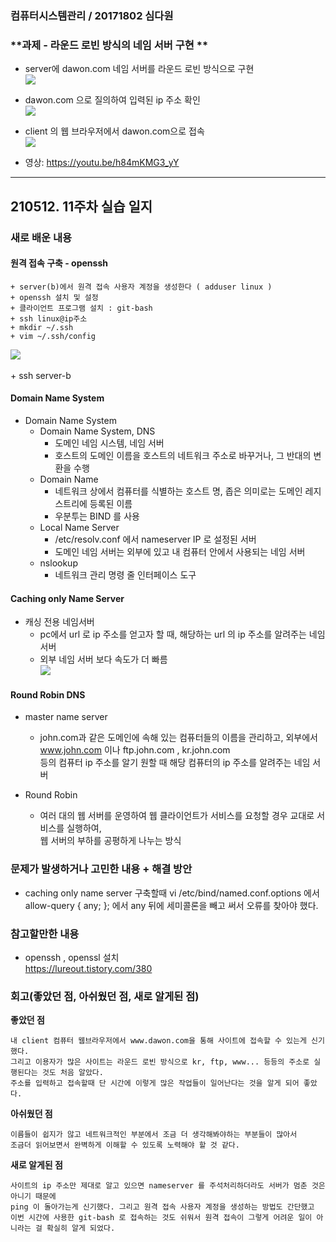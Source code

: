### 컴퓨터시스템관리 / 20171802 심다원

###  **과제 - 라운드 로빈 방식의 네임 서버 구현 **  ###   
  + server에 dawon.com 네임 서버를 라운드 로빈 방식으로 구현               
   <img src="https://user-images.githubusercontent.com/79961001/117874563-16342f00-b2dc-11eb-8bb0-066d29447aa0.png"></img><br/>              
   
  + dawon.com 으로 질의하여 입력된 ip 주소 확인     
   <img src="https://user-images.githubusercontent.com/79961001/117874571-17655c00-b2dc-11eb-912b-1f5a9eea3450.png"></img><br/>              

   + client 의 웹 브라우저에서 dawon.com으로 접속       
   <img src="https://user-images.githubusercontent.com/79961001/117874574-17fdf280-b2dc-11eb-9b20-88fb65818eff.png"></img><br/>              


   + 영상:   https://youtu.be/h84mKMG3_yY              

     
---   

## 210512. 11주차 실습 일지


### **새로 배운 내용** ###
  
  #### 원격 접속 구축 - openssh ####  
  
    + server(b)에서 원격 접속 사용자 계정을 생성한다 ( adduser linux )       
    + openssh 설치 및 설정        
    + 클라이언트 프로그램 설치 : git-bash              
    + ssh linux@ip주소                  
    + mkdir ~/.ssh             
    + vim ~/.ssh/config                             
   <img src="https://user-images.githubusercontent.com/79961001/117868890-167cfc00-b2d5-11eb-9ac3-37ef9581b1d1.png"></img><br/>              
    + ssh server-b      

#### Domain Name System ####    

  + Domain Name System               
    + Domain Name System, DNS     
      + 도메인 네임 시스템, 네임 서버     
      + 호스트의 도메인 이름을 호스트의 네트워크 주소로 바꾸거나, 그 반대의 변환을 수행           
    + Domain Name      
      + 네트워크 상에서 컴퓨터를 식별하는 호스트 명, 좁은 의미로는 도메인 레지스트리에 등록된 이름       
      + 우분투는 BIND 를 사용         
    + Local Name Server       
      + /etc/resolv.conf 에서 nameserver IP 로 설정된 서버     
      + 도메인 네임 서버는 외부에 있고 내 컴퓨터 안에서 사용되는 네임 서버    
    + nslookup       
      + 네트워크 관리 명령 줄 인터페이스 도구          
     
#### Caching only Name Server ####     
  + 캐싱 전용 네임서버              
    + pc에서 url 로 ip 주소를 얻고자 할 때, 해당하는 url 의 ip 주소를 알려주는 네임 서버            
    + 외부 네임 서버 보다 속도가 더 빠름        
   <img src="https://user-images.githubusercontent.com/79961001/117871564-7b862100-b2d8-11eb-965b-f21b29c13959.png"></img><br/>
 
   
#### Round Robin DNS ####         
  + master name server    
    + john.com과 같은 도메인에 속해 있는 컴퓨터들의 이름을 관리하고, 외부에서 www.john.com 이나 ftp.john.com , kr.john.com    
      등의 컴퓨터 ip 주소를 알기 원할 때 해당 컴퓨터의 ip 주소를 알려주는 네임 서버            

  + Round Robin        
    + 여러 대의 웹 서버를 운영하여 웹 클라이언트가 서비스를 요청할 경우 교대로 서비스를 실행하여,      
      웹 서버의 부하를 공평하게 나누는 방식                   
    
   
          


### **문제가 발생하거나 고민한 내용 + 해결 방안** ###

  
  + caching only name server 구축할때 vi /etc/bind/named.conf.options 에서         
    allow-query { any; }; 에서 any 뒤에 세미콜론을 빼고 써서 오류를 찾아야 했다.                 
 


### **참고할만한 내용** ###     
  + openssh , openssl 설치         
    https://lureout.tistory.com/380       
      
  
### **회고(좋았던 점, 아쉬웠던 점, 새로 알게된 점)**

**좋았던 점**   
```
내 client 컴퓨터 웹브라우저에서 www.dawon.com을 통해 사이트에 접속할 수 있는게 신기했다.    
그리고 이용자가 많은 사이트는 라운드 로빈 방식으로 kr, ftp, www... 등등의 주소로 실행된다는 것도 처음 알았다.    
주소를 입력하고 접속할때 단 시간에 이렇게 많은 작업들이 일어난다는 것을 알게 되어 좋았다.     
```
**아쉬웠던 점**      
```
이름들이 쉽지가 않고 네트워크적인 부분에서 조금 더 생각해봐야하는 부분들이 많아서       
조금더 읽어보면서 완벽하게 이해할 수 있도록 노력해야 할 것 같다.           
```

**새로 알게된 점**   
```
사이트의 ip 주소만 제대로 알고 있으면 nameserver 를 주석처리하더라도 서버가 멈춘 것은 아니기 때문에      
ping 이 돌아가는게 신기했다. 그리고 원격 접속 사용자 계정을 생성하는 방법도 간단했고    
이번 시간에 사용한 git-bash 로 접속하는 것도 쉬워서 원격 접속이 그렇게 어려운 일이 아니라는 걸 확실히 알게 되었다.    
```
